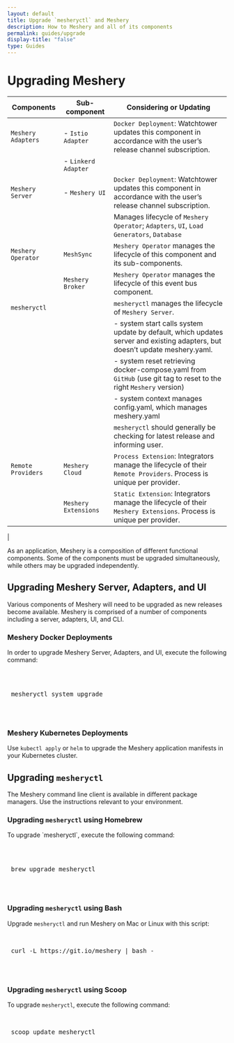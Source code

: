 ```yaml
---
layout: default
title: Upgrade `mesheryctl` and Meshery
description: How to Meshery and all of its components
permalink: guides/upgrade
display-title: "false"
type: Guides
---
```

# Upgrading Meshery

| Components  | Sub-component | Considering or Updating | 	 
| ----------- | ----------- | ----------- |
| `Meshery Adapters` | - `Istio Adapter`      | `Docker Deployment`: Watchtower updates this component in accordance with the user’s release channel subscription.|
|                  | - `Linkerd Adapter`    |
| `Meshery Server` |- `Meshery UI` | `Docker Deployment`: Watchtower updates this component in accordance with the user’s release channel subscription. |
| | | Manages lifecycle of `Meshery Operator`; `Adapters`, `UI`, `Load Generators`, `Database` |
| `Meshery Operator` | `MeshSync` | `Meshery Operator` manages the lifecycle of this component and its sub-components. |
|  | `Meshery Broker` | `Meshery Operator` manages the lifecycle of this event bus component. | 
| `mesheryctl`       |                | `mesheryctl` manages the lifecycle of `Meshery Server`.|
|        |                | - system start calls system update by default, which updates server and existing adapters, but doesn’t update meshery.yaml.|
|        |                | - system reset retrieving docker-compose.yaml from `GitHub` (use git tag to reset to the right `Meshery` version)|
|        |                | - system context manages config.yaml, which manages meshery.yaml|
|        |                | `mesheryctl` should generally be checking for latest release and informing user.|
| `Remote Providers`  | `Meshery Cloud`  |  `Process Extension`: Integrators manage the lifecycle of their `Remote Providers`. Process is unique per provider. |    
|   | `Meshery Extensions`  | `Static Extension`: Integrators manage the lifecycle of their `Meshery Extensions`. Process is unique per provider.
  |

As an application, Meshery is a composition of different functional components. Some of the components must be upgraded simultaneously, while others may be upgraded independently.

## Upgrading Meshery Server, Adapters, and UI

Various components of Meshery will need to be upgraded as new releases become available. Meshery is comprised of a number of components including a server, adapters, UI, and CLI.

### Meshery Docker Deployments

In order to upgrade Meshery Server, Adapters, and UI, execute the following command:

 <pre class="codeblock-pre"><div class="codeblock">
 <div class="clipboardjs">
 mesheryctl system upgrade
 </div></div>
 </pre>

### Meshery Kubernetes Deployments

Use `kubectl apply` or `helm` to upgrade the Meshery application manifests in your Kubernetes cluster.

## Upgrading `mesheryctl`

The Meshery command line client is available in different package managers. Use the instructions relevant to your environment.

### Upgrading `mesheryctl` using Homebrew

<p>To upgrade `mesheryctl`, execute the following command:</p>

 <pre class="codeblock-pre"><div class="codeblock">
 <div class="clipboardjs">
 brew upgrade mesheryctl
 </div></div>
 </pre>

### Upgrading `mesheryctl` using Bash

Upgrade `mesheryctl` and run Meshery on Mac or Linux with this script:

 <pre class="codeblock-pre">
 <div class="codeblock"><div class="clipboardjs">
 curl -L https://git.io/meshery | bash -
 </div></div>
 </pre>

### Upgrading `mesheryctl` using Scoop

To upgrade `mesheryctl`, execute the following command:

 <pre class="codeblock-pre">
 <div class="codeblock"><div class="clipboardjs">
 scoop update mesheryctl
 </div></div>
 </pre>
